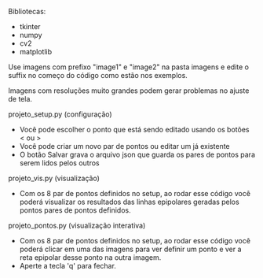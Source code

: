 Bibliotecas:

* tkinter
* numpy
* cv2
* matplotlib


Use imagens com prefixo "image1" e "image2" na pasta imagens e edite o suffix no começo do código como estão nos exemplos.

Imagens com resoluções muito grandes podem gerar problemas no ajuste de tela.


projeto_setup.py (configuração)

- Você pode escolher o ponto que está sendo editado usando os botões < ou >
- Você pode criar um novo par de pontos ou editar um já existente
- O botão Salvar grava o arquivo json que guarda os pares de pontos para serem lidos pelos outros


projeto_vis.py (visualização)

- Com os 8 par de pontos definidos no setup, ao rodar esse código você poderá visualizar os resultados das linhas epipolares geradas pelos pontos pares de pontos definidos.

projeto_pontos.py (visualização interativa)

- Com os 8 par de pontos definidos no setup, ao rodar esse código você poderá clicar em uma das imagens para ver definir um ponto e ver a reta epipolar desse ponto na outra imagem.
- Aperte a tecla 'q' para fechar.
